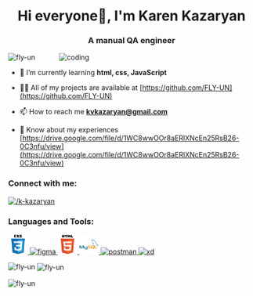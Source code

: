 <h1 align="center">Hi everyone👋, I'm Karen Kazaryan</h1>
<h3 align="center">A manual QA engineer</h3>
<img align="right" alt="coding" width="400" src="https://maximaster.ru/upload/media/default/0001/01/caf4030a3ff0b627df792488a2aa6acf9780ee15.jpeg">

<p align="left"> <img src="https://komarev.com/ghpvc/?username=fly-un&label=Profile%20views&color=0e75b6&style=flat" alt="fly-un" /> </p>

- 🌱 I’m currently learning **html, css, JavaScript**

- 👨‍💻 All of my projects are available at [https://github.com/FLY-UN](https://github.com/FLY-UN)

- 📫 How to reach me **kvkazaryan@gmail.com**

- 📄 Know about my experiences [https://drive.google.com/file/d/1WC8wwOOr8aERlXNcEn25RsB26-0C3nfu/view](https://drive.google.com/file/d/1WC8wwOOr8aERlXNcEn25RsB26-0C3nfu/view)

<h3 align="left">Connect with me:</h3>
<p align="left">
<a href="https://linkedin.com/in//k-kazaryan" target="blank"><img align="center" src="https://raw.githubusercontent.com/rahuldkjain/github-profile-readme-generator/master/src/images/icons/Social/linked-in-alt.svg" alt="/k-kazaryan" height="30" width="40" /></a>
</p>

<h3 align="left">Languages and Tools:</h3>
<p align="left"> <a href="https://www.w3schools.com/css/" target="_blank" rel="noreferrer"> <img src="https://raw.githubusercontent.com/devicons/devicon/master/icons/css3/css3-original-wordmark.svg" alt="css3" width="40" height="40"/> </a> <a href="https://www.figma.com/" target="_blank" rel="noreferrer"> <img src="https://www.vectorlogo.zone/logos/figma/figma-icon.svg" alt="figma" width="40" height="40"/> </a> <a href="https://www.w3.org/html/" target="_blank" rel="noreferrer"> <img src="https://raw.githubusercontent.com/devicons/devicon/master/icons/html5/html5-original-wordmark.svg" alt="html5" width="40" height="40"/> </a> <a href="https://www.mysql.com/" target="_blank" rel="noreferrer"> <img src="https://raw.githubusercontent.com/devicons/devicon/master/icons/mysql/mysql-original-wordmark.svg" alt="mysql" width="40" height="40"/> </a> <a href="https://postman.com" target="_blank" rel="noreferrer"> <img src="https://www.vectorlogo.zone/logos/getpostman/getpostman-icon.svg" alt="postman" width="40" height="40"/> </a> <a href="https://www.adobe.com/products/xd.html" target="_blank" rel="noreferrer"> <img src="https://cdn.worldvectorlogo.com/logos/adobe-xd.svg" alt="xd" width="40" height="40"/> </a> </p>

<p><img align="left" src="https://github-readme-stats.vercel.app/api/top-langs?username=fly-un&show_icons=true&locale=en&layout=compact" alt="fly-un" /></p>

<p>&nbsp;<img align="center" src="https://github-readme-stats.vercel.app/api?username=fly-un&show_icons=true&locale=en" alt="fly-un" /></p>

<p><img align="center" src="https://github-readme-streak-stats.herokuapp.com/?user=fly-un&" alt="fly-un" /></p>
